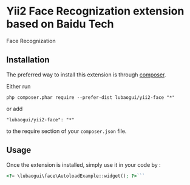 Yii2 Face Recognization extension based on Baidu Tech
=====================================================
Face Recognization

Installation
------------

The preferred way to install this extension is through [composer](http://getcomposer.org/download/).

Either run

```
php composer.phar require --prefer-dist lubaogui/yii2-face "*"
```

or add

```
"lubaogui/yii2-face": "*"
```

to the require section of your `composer.json` file.


Usage
-----

Once the extension is installed, simply use it in your code by  :

```php
<?= \lubaogui\face\AutoloadExample::widget(); ?>```
